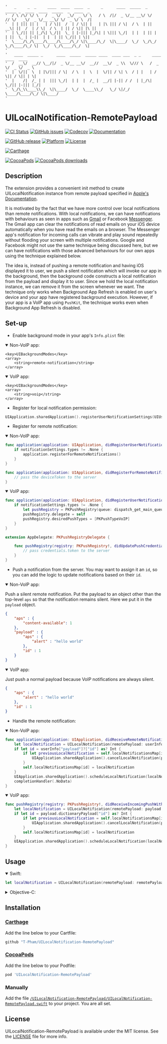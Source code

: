 ```
'   _     _  _     ____  ____  ____  _     _      ____  _____  _  _____ _  ____  ____  _____  _  ____  _     
'  / \ /\/ \/ \   /  _ \/   _\/  _ \/ \   / \  /|/  _ \/__ __\/ \/    // \/   _\/  _ \/__ __\/ \/  _ \/ \  /|
'  | | ||| || |   | / \||  /  | / \|| |   | |\ ||| / \|  / \  | ||  __\| ||  /  | / \|  / \  | || / \|| |\ ||
'  | \_/|| || |_/\| \_/||  \_ | |-||| |_/\| | \||| \_/|  | |  | || |   | ||  \_ | |-||  | |  | || \_/|| | \||
'  \____/\_/\____/\____/\____/\_/ \|\____/\_/  \|\____/  \_/  \_/\_/   \_/\____/\_/ \|  \_/  \_/\____/\_/  \|
'                                                                                                            
'   ____  _____ _      ____  _____  _____ ____  ____ ___  _ _     ____  ____  ____                           
'  /  __\/  __// \__/|/  _ \/__ __\/  __//  __\/  _ \\  \/// \   /  _ \/  _ \/  _ \                          
'  |  \/||  \  | |\/||| / \|  / \  |  \  |  \/|| / \| \  / | |   | / \|| / \|| | \|                          
'  |    /|  /_ | |  ||| \_/|  | |  |  /_ |  __/| |-|| / /  | |_/\| \_/|| |-||| |_/|                          
'  \_/\_\\____\\_/  \|\____/  \_/  \____\\_/   \_/ \|/_/   \____/\____/\_/ \|\____/                          
'                                                                                                            
```

# UILocalNotification-RemotePayload

[![CI Status](https://img.shields.io/travis/T-Pham/UILocalNotification-RemotePayload/master.svg?style=flat-square)](https://travis-ci.org/T-Pham/UILocalNotification-RemotePayload)
[![GitHub issues](https://img.shields.io/github/issues/T-Pham/UILocalNotification-RemotePayload.svg?style=flat-square)](https://github.com/T-Pham/UILocalNotification-RemotePayload/issues)
[![Codecov](https://img.shields.io/codecov/c/github/T-Pham/UILocalNotification-RemotePayload.svg?style=flat-square)](https://codecov.io/gh/T-Pham/UILocalNotification-RemotePayload)
[![Documentation](https://img.shields.io/cocoapods/metrics/doc-percent/UILocalNotification-RemotePayload.svg?style=flat-square)](http://cocoadocs.org/docsets/UILocalNotification-RemotePayload)

[![GitHub release](https://img.shields.io/github/tag/T-Pham/UILocalNotification-RemotePayload.svg?style=flat-square&label=release)](https://github.com/T-Pham/UILocalNotification-RemotePayload/releases)
[![Platform](https://img.shields.io/cocoapods/p/UILocalNotification-RemotePayload.svg?style=flat-square)](https://github.com/T-Pham/UILocalNotification-RemotePayload)
[![License](https://img.shields.io/cocoapods/l/UILocalNotification-RemotePayload.svg?style=flat-square)](LICENSE)

[![Carthage](https://img.shields.io/badge/Carthage-compatible-4BC51D.svg?style=flat-square)](https://github.com/Carthage/Carthage)

[![CocoaPods](https://img.shields.io/badge/CocoaPods-compatible-4BC51D.svg?style=flat-square)](https://cocoapods.org/pods/UILocalNotification-RemotePayload)
[![CocoaPods downloads](https://img.shields.io/cocoapods/dt/UILocalNotification-RemotePayload.svg?style=flat-square)](https://cocoapods.org/pods/UILocalNotification-RemotePayload)

## Description

The extension provides a convenient init method to create UILocalNotification instance from remote payload specified in [Apple's Documentation](https://developer.apple.com/library/ios/documentation/NetworkingInternet/Conceptual/RemoteNotificationsPG/Chapters/TheNotificationPayload.html).

It is motivated by the fact that we have more control over local notifications than remote notifications. With local notifications, we can have notifications with behaviours as seen in apps such as [Gmail](https://itunes.apple.com/sg/app/gmail-email-from-google/id422689480?mt=8) or Facebook [Messenger](https://itunes.apple.com/sg/app/messenger/id454638411?mt=8). The Gmail app can clear the notifications of read emails on your iOS device automatically when you have read the emails on a browser. The Messenger app's notification for incoming calls can vibrate and play sound repeatedly without flooding your screen with multiple notifications. Google and Facebook might not use the same technique being discussed here, but we can have notifications with those advanced behaviours for our own apps using the technique explained below.

The idea is, instead of pushing a remote notification and having iOS displayed it to user, we push a silent notification which will invoke our app in the background, then the background code constructs a local notification from the payload and display it to user. Since we hold the local notification instance, we can remove it from the screen whenever we want. The technique only works when Background App Refresh is enabled on user's device and your app have registered background execution. However, if your app is a VoIP app using `PushKit`, the technique works even when Background App Refresh is disabled.

## Set-up

- Enable background mode in your app's `Info.plist` file:

<details open>
<summary>Non-VoIP app:</summary>

```plist
<key>UIBackgroundModes</key>
<array>
	<string>remote-notification</string>
</array>
```

</details>

<details open>
<summary>VoIP app:</summary>

```plist
<key>UIBackgroundModes</key>
<array>
	<string>voip</string>
</array>
```

</details>

- Register for local notification permission:

```swift
UIApplication.sharedApplication().registerUserNotificationSettings(UIUserNotificationSettings(forTypes: [.Badge, .Sound, .Alert], categories: nil))
```
- Register for remote notification:

<details open>
<summary>Non-VoIP app:</summary>

```swift
func application(application: UIApplication, didRegisterUserNotificationSettings notificationSettings: UIUserNotificationSettings) {
	if notificationSettings.types != .None {
		application.registerForRemoteNotifications()
	}
}

func application(application: UIApplication, didRegisterForRemoteNotificationsWithDeviceToken deviceToken: NSData) {
	// pass the deviceToken to the server
}
```

</details>

<details open>
<summary>VoIP app:</summary>

```swift
func application(application: UIApplication, didRegisterUserNotificationSettings notificationSettings: UIUserNotificationSettings) {
	if notificationSettings.types != .None {
		let pushRegistry = PKPushRegistry(queue: dispatch_get_main_queue())
		pushRegistry.delegate = self
		pushRegistry.desiredPushTypes = [PKPushTypeVoIP]
	}
}
```

```swift
extension AppDelegate: PKPushRegistryDelegate {

	func pushRegistry(registry: PKPushRegistry!, didUpdatePushCredentials credentials: PKPushCredentials!, forType type: String!) {
		// pass credentials.token to the server
	}
}
```

</details>

- Push a notification from the server. You may want to assign it an `id`, so you can add the logic to update notifications based on their `id`.

<details open>
<summary>Non-VoIP app:</summary>

Push a silent remote notification. Put the payload to an object other than the top-level `aps` so that the notification remains silent. Here we put it in the `payload` object.

```json
{
	"aps" : {
		"content-available": 1
	},
	"payload" : {
		"aps" : {
			"alert" : "hello world"
		},
		"id" : 1
	}
}
```

</details>

<details open>
<summary>VoIP app:</summary>

Just push a normal payload because VoIP notifications are always silent.

```json
{
	"aps" : {
		"alert" : "hello world"
	},
	"id" : 1
}
```

</details>

- Handle the remote notification:

<details open>
<summary>Non-VoIP app:</summary>

```swift
func application(application: UIApplication, didReceiveRemoteNotification userInfo: [NSObject : AnyObject], fetchCompletionHandler completionHandler: (UIBackgroundFetchResult) -> Void) {
	let localNotification = UILocalNotification(remotePayload: userInfo["payload"] as? [NSObject: AnyObject] ?? [:])
	if let id = userInfo["payload"]?["id"] as? Int {
		if let previousLocalNotification = self.localNotificationsMap[id] {
			UIApplication.sharedApplication().cancelLocalNotification(previousLocalNotification)
		}
		self.localNotificationsMap[id] = localNotification
	}
	UIApplication.sharedApplication().scheduleLocalNotification(localNotification)
	completionHandler(.NoData)
}
```

</details>

<details open>
<summary>VoIP app:</summary>

```swift
func pushRegistry(registry: PKPushRegistry!, didReceiveIncomingPushWithPayload payload: PKPushPayload!, forType type: String!) {
	let localNotification = UILocalNotification(remotePayload: payload.dictionaryPayload)
	if let id = payload.dictionaryPayload["id"] as? Int {
		if let previousLocalNotification = self.localNotificationsMap[id] {
			UIApplication.sharedApplication().cancelLocalNotification(previousLocalNotification)
		}
		self.localNotificationsMap[id] = localNotification
	}
	UIApplication.sharedApplication().scheduleLocalNotification(localNotification)
}
```

</details>

## Usage

<details open>
<summary>Swift:</summary>

```swift
let localNotification = UILocalNotification(remotePayload: remotePayload)
```

</details>

<details>
<summary>Objective-C:</summary>

```objective-c
UILocalNotification *localNotification = [[UILocalNotification alloc] initWithRemotePayload:remotePayload];
```

</details>

## Installation

### [Carthage](https://github.com/Carthage/Carthage)

Add the line below to your Cartfile:

```ruby
github "T-Pham/UILocalNotification-RemotePayload"
```

### [CocoaPods](https://cocoapods.org/pods/UILocalNotification-RemotePayload)

Add the line below to your Podfile:

```ruby
pod 'UILocalNotification-RemotePayload'
```

### Manually

Add the file [`/UILocalNotification-RemotePayload/UILocalNotification-RemotePayload.swift`](/UILocalNotification-RemotePayload/UILocalNotification-RemotePayload.swift) to your project. You are all set.

## License

UILocalNotification-RemotePayload is available under the MIT license. See the [LICENSE](LICENSE) file for more info.
